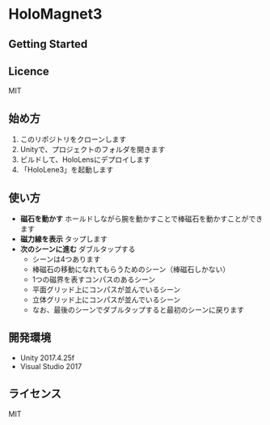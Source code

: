 # HoloMagnet3

## Getting Started

## Licence

MIT

## 始め方
1. このリポジトリをクローンします
2. Unityで、プロジェクトのフォルダを開きます
3. ビルドして、HoloLensにデプロイします
4. 「HoloLene3」を起動します

## 使い方
- **磁石を動かす**
  ホールドしながら腕を動かすことで棒磁石を動かすことができます
- **磁力線を表示**
  タップします
- **次のシーンに進む**
  ダブルタップする
  - シーンは4つあります
  - 棒磁石の移動になれてもらうためのシーン（棒磁石しかない）
  - 1つの磁界を表すコンパスのあるシーン
  - 平面グリッド上にコンパスが並んでいるシーン
  - 立体グリッド上にコンパスが並んでいるシーン
  - なお、最後のシーンでダブルタップすると最初のシーンに戻ります

## 開発環境
- Unity 2017.4.25f
- Visual Studio 2017

## ライセンス
MIT